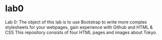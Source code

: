 # lab0
Lab 0: The object of this lab is to use Bootstrap to write more complex stylesheets for your webpages, gain experience with Github and HTML &amp; CSS
This repository consists of four HTML pages and images about Tokyo.
